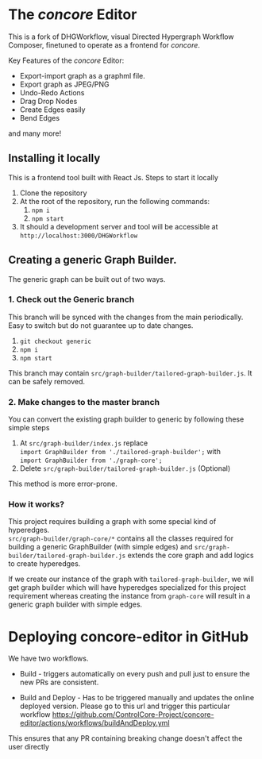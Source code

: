 # The _concore_ Editor

This is a fork of DHGWorkflow, visual Directed Hypergraph Workflow Composer, finetuned to operate as a frontend for _concore_.

Key Features of the _concore_ Editor:
* Export-import graph as a graphml file.
* Export graph as JPEG/PNG
* Undo-Redo Actions
* Drag Drop Nodes
* Create Edges easily
* Bend Edges

and many more!


## Installing it locally
This is a frontend tool built with React Js.
Steps to start it locally
1. Clone the repository
2. At the root of the repository, run the following commands:
    1. `npm i`
    2. `npm start`
3. It should a development server and tool will be accessible at
    `http://localhost:3000/DHGWorkflow`

## Creating a generic Graph Builder.

The generic graph can be built out of two ways.

### 1. Check out the Generic branch
This branch will be synced with the changes from the main periodically. Easy to switch but do not guarantee up to date changes.
1. `git checkout generic`
2. `npm i`
3. `npm start`

This branch may contain `src/graph-builder/tailored-graph-builder.js`. It can be safely removed.

### 2. Make changes to the master branch
You can convert the existing graph builder to generic by following these simple steps

1. At `src/graph-builder/index.js` replace   
`import GraphBuilder from './tailored-graph-builder';` with  
`import GraphBuilder from './graph-core';`
2. Delete `src/graph-builder/tailored-graph-builder.js` (Optional)

This method is more error-prone.

### How it works?
This project requires building a graph with some special kind of hyperedges.  
`src/graph-builder/graph-core/*` contains all the classes required for building a generic GraphBuilder (with simple edges) and `src/graph-builder/tailored-graph-builder.js` extends the core graph and add logics to create hyperedges.

If we create our instance of the graph with `tailored-graph-builder`, we will get graph builder which will have hyperedges specialized for this project requirement whereas creating the instance from `graph-core` will result in a generic graph builder with simple edges.

# Deploying concore-editor in GitHub

We have two workflows.

* Build - triggers automatically on every push and pull just to ensure the new PRs are consistent.

* Build and Deploy - Has to be triggered manually and updates the online deployed version. Please go to this url and trigger this particular workflow https://github.com/ControlCore-Project/concore-editor/actions/workflows/buildAndDeploy.yml

This ensures that any PR containing breaking change doesn't affect the user directly
  
